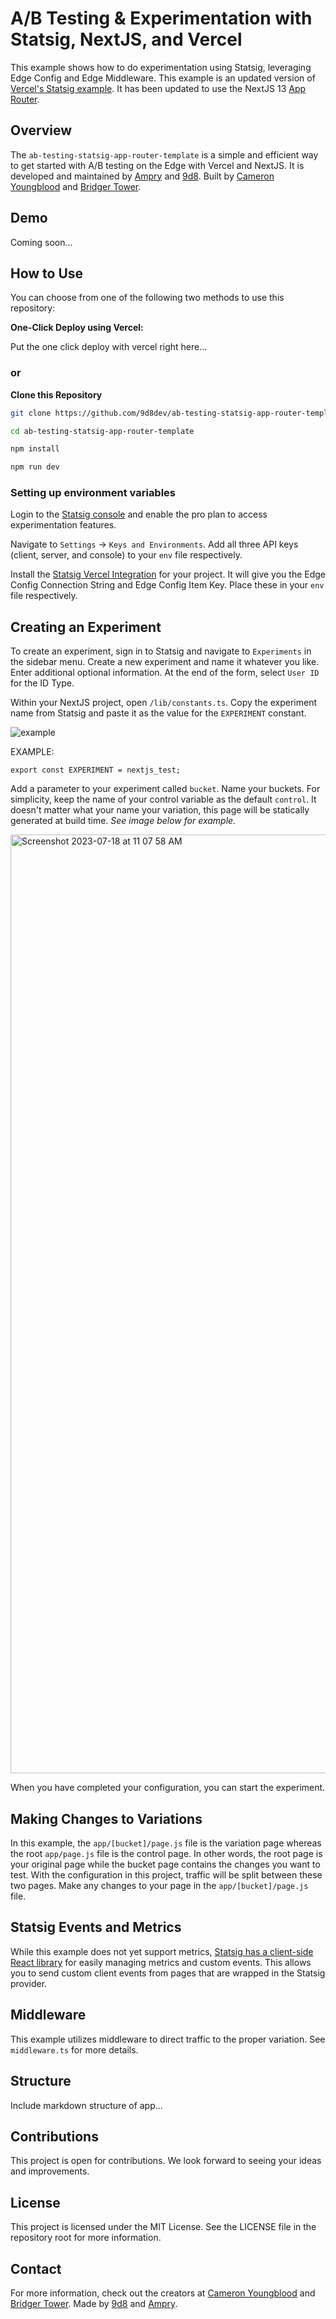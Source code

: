 # A/B Testing & Experimentation with Statsig, NextJS, and Vercel

This example shows how to do experimentation using Statsig, leveraging Edge Config and Edge Middleware. This example is an updated version of [Vercel's Statsig example](https://github.com/vercel/examples/tree/main/edge-middleware/ab-testing-statsig). It has been updated to use the NextJS 13 [App Router](https://nextjs.org/docs/app).

## Overview

The `ab-testing-statsig-app-router-template` is a simple and efficient way to get started with A/B testing on the Edge with Vercel and NextJS. It is developed and maintained by [Ampry](https://github.com/orgs/ampry) and [9d8](https://github.com/orgs/9d8dev). Built by [Cameron Youngblood](https://github.com/youngbloodcyb) and [Bridger Tower](https://github.com/brijr).

## Demo

Coming soon...

## How to Use

You can choose from one of the following two methods to use this repository:

**One-Click Deploy using Vercel:**

Put the one click deploy with vercel right here...

### or

**Clone this Repository**

```bash
git clone https://github.com/9d8dev/ab-testing-statsig-app-router-template.git

cd ab-testing-statsig-app-router-template

npm install

npm run dev
```

### Setting up environment variables

Login to the [Statsig console](https://console.statsig.com/) and enable the pro plan to access experimentation features.

Navigate to `Settings` -> `Keys and Environments`. Add all three API keys (client, server, and console) to your `env` file respectively.

Install the [Statsig Vercel Integration](https://vercel.com/integrations/statsig) for your project. It will give you the Edge Config Connection String and Edge Config Item Key. Place these in your `env` file respectively.

## Creating an Experiment

To create an experiment, sign in to Statsig and navigate to `Experiments` in the sidebar menu. Create a new experiment and name it whatever you like. Enter additional optional information. At the end of the form, select `User ID` for the ID Type.

Within your NextJS project, open `/lib/constants.ts`. Copy the experiment name from Statsig and paste it as the value for the `EXPERIMENT` constant.

![example](https://github.com/9d8dev/ab-testing-statsig-app-router-template/assets/95453018/cacf446e-af47-419c-8024-79dfa797d301)

EXAMPLE:

```
export const EXPERIMENT = nextjs_test;
```

Add a parameter to your experiment called `bucket`.
Name your buckets. For simplicity, keep the name of your control variable as the default `control`. It doesn't matter what your name your variation, this page will be statically generated at build time. _See image below for example._

<img width="1502" alt="Screenshot 2023-07-18 at 11 07 58 AM" src="https://github.com/9d8dev/ab-testing-statsig-app-router-template/assets/95453018/a964091e-0d84-450a-92fc-c0951241fecd">

When you have completed your configuration, you can start the experiment.

## Making Changes to Variations

In this example, the `app/[bucket]/page.js` file is the variation page whereas the root `app/page.js` file is the control page. In other words, the root page is your original page while the bucket page contains the changes you want to test. With the configuration in this project, traffic will be split between these two pages. Make any changes to your page in the `app/[bucket]/page.js` file.

## Statsig Events and Metrics

While this example does not yet support metrics, [Statsig has a client-side React library](https://docs.statsig.com/client/reactSDK) for easily managing metrics and custom events. This allows you to send custom client events from pages that are wrapped in the Statsig provider.

## Middleware

This example utilizes middleware to direct traffic to the proper variation. See `middleware.ts` for more details.

## Structure

Include markdown structure of app...

## Contributions

This project is open for contributions. We look forward to seeing your ideas and improvements.

## License

This project is licensed under the MIT License. See the LICENSE file in the repository root for more information.

## Contact

For more information, check out the creators at [Cameron Youngblood](https://github.com/youngbloodcyb) and [Bridger Tower](https://github.com/brijr).
Made by [9d8](https://9d8.dev) and [Ampry](https://ampry.com).
